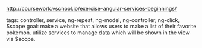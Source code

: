 http://coursework.vschool.io/exercise-angular-services-beginnings/

tags: controller, service, ng-repeat, ng-model, ng-controller, ng-click, $scope
goal:  make a website that allows users to make a list of their favorite pokemon. utilize services to manage data which will be shown in the view via $scope.
